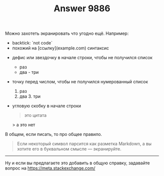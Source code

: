 ﻿---
title: "Answer 9886"
se.owner.user_id: 181472
se.owner.display_name: "Nick Volynkin"
se.owner.link: "https://ru.meta.stackoverflow.com/users/181472/nick-volynkin"
se.answer_id: 9886
se.question_id: 9885
se.post_type: answer
se.score: 4
se.is_accepted: False
---
<p>Можно захотеть экранировать что угодно ещё. Например:</p>

<ul>
<li>backtick: `not code`</li>
<li>похожий на [ссылку](example.com) синтаксис</li>
<li><p>дефис или звездочку в начале строки, чтобы не получился список</p>

<ul>
<li>раз</li>
<li>два
- три</li>
</ul></li>
<li><p>точку перед числом, чтобы не получился нумерованный список</p>

<ol>
<li>раз</li>
<li>два
3. три</li>
</ol></li>
<li><p>угловую скобку в начале строки</p>

<blockquote>
  <p>это цитата</p>
</blockquote>

<p>> а это нет</p></li>
</ul>

<p>В общем, если писать, то про общее правило.</p>

<blockquote>
  <p>Если некоторый символ парсится как разметка Markdown, а вы хотите его в буквальном смысле — экранируйте.</p>
</blockquote>

<hr>

<p>Ну и если вы предлагаете это добавить в общую справку, задавайте вопрос на <a href="https://meta.stackexchange.com/">https://meta.stackexchange.com/</a></p>

